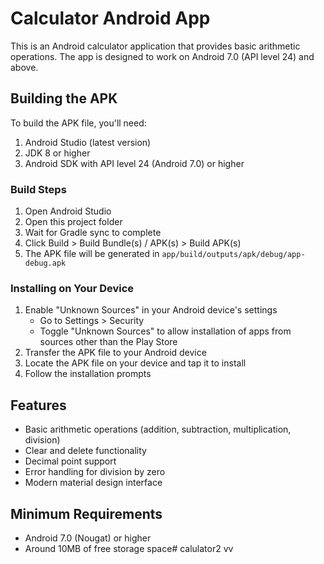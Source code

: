# Calculator Android App

This is an Android calculator application that provides basic arithmetic operations. The app is designed to work on Android 7.0 (API level 24) and above.

## Building the APK

To build the APK file, you'll need:

1. Android Studio (latest version)
2. JDK 8 or higher
3. Android SDK with API level 24 (Android 7.0) or higher

### Build Steps

1. Open Android Studio
2. Open this project folder
3. Wait for Gradle sync to complete
4. Click Build > Build Bundle(s) / APK(s) > Build APK(s)
5. The APK file will be generated in `app/build/outputs/apk/debug/app-debug.apk`

### Installing on Your Device

1. Enable "Unknown Sources" in your Android device's settings
   - Go to Settings > Security
   - Toggle "Unknown Sources" to allow installation of apps from sources other than the Play Store
2. Transfer the APK file to your Android device
3. Locate the APK file on your device and tap it to install
4. Follow the installation prompts

## Features

- Basic arithmetic operations (addition, subtraction, multiplication, division)
- Clear and delete functionality
- Decimal point support
- Error handling for division by zero
- Modern material design interface

## Minimum Requirements

- Android 7.0 (Nougat) or higher
- Around 10MB of free storage space#   c a l u l a t o r 2 
 
 
vv